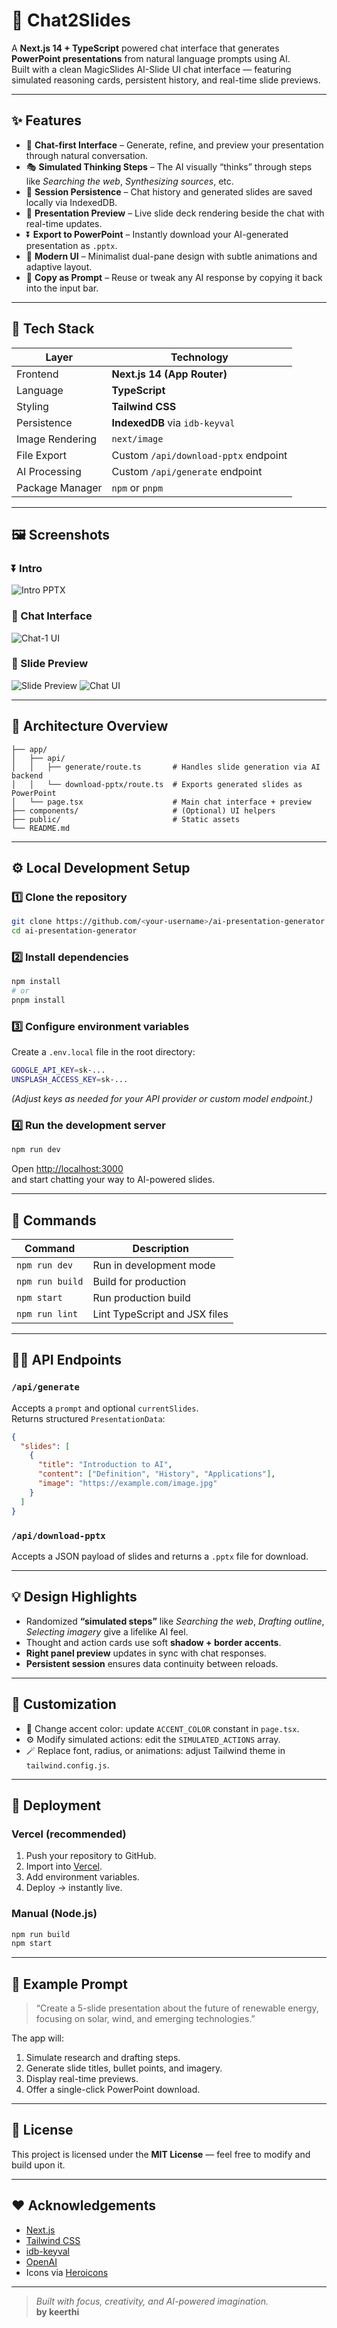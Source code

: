 # 🧠 Chat2Slides

A **Next.js 14 + TypeScript** powered chat interface that generates **PowerPoint presentations** from natural language prompts using AI.  
Built with a clean  MagicSlides AI-Slide UI chat interface — featuring simulated reasoning cards, persistent history, and real-time slide previews.

---

## ✨ Features

- 💬 **Chat-first Interface** – Generate, refine, and preview your presentation through natural conversation.  
- 🎭 **Simulated Thinking Steps** – The AI visually “thinks” through steps like *Searching the web*, *Synthesizing sources*, etc.  
- 💾 **Session Persistence** – Chat history and generated slides are saved locally via IndexedDB.  
- 📑 **Presentation Preview** – Live slide deck rendering beside the chat with real-time updates.  
- ⏬ **Export to PowerPoint** – Instantly download your AI-generated presentation as `.pptx`.  
- 🎨 **Modern UI** – Minimalist dual-pane design with subtle animations and adaptive layout.  
- 🔁 **Copy as Prompt** – Reuse or tweak any AI response by copying it back into the input bar.  

---

## 🧩 Tech Stack

| Layer | Technology |
|-------|-------------|
| Frontend | **Next.js 14 (App Router)** |
| Language | **TypeScript** |
| Styling | **Tailwind CSS** |
| Persistence | **IndexedDB** via `idb-keyval` |
| Image Rendering | `next/image` |
| File Export | Custom `/api/download-pptx` endpoint |
| AI Processing | Custom `/api/generate` endpoint |
| Package Manager | `npm` or `pnpm` |

---

## 🖼️ Screenshots

### ⏬ Intro
![Intro PPTX](public/screenshots/Screenshot%202025-10-29%20at%205.31.43 PM.png)

### 💬 Chat Interface
![Chat-1 UI](public/screenshots/Screenshot%202025-10-29%20at%205.31.50 PM.png)


### 🧩 Slide Preview
![Slide Preview](public/screenshots/Screenshot%202025-10-29%20at%205.30.34 PM.png)
![Chat UI](public/screenshots/Screenshot%202025-10-29%20at%205.31.06 PM.png)

---

## 🧠 Architecture Overview

```
├── app/
│   ├── api/
│   │   ├── generate/route.ts       # Handles slide generation via AI backend
│   │   └── download-pptx/route.ts  # Exports generated slides as PowerPoint
│   └── page.tsx                    # Main chat interface + preview
├── components/                     # (Optional) UI helpers
├── public/                         # Static assets
└── README.md
```

---

## ⚙️ Local Development Setup

### 1️⃣ Clone the repository

```bash
git clone https://github.com/<your-username>/ai-presentation-generator.git
cd ai-presentation-generator
```

### 2️⃣ Install dependencies

```bash
npm install
# or
pnpm install
```

### 3️⃣ Configure environment variables

Create a `.env.local` file in the root directory:

```bash
GOOGLE_API_KEY=sk-...
UNSPLASH_ACCESS_KEY=sk-...
```

*(Adjust keys as needed for your API provider or custom model endpoint.)*

### 4️⃣ Run the development server

```bash
npm run dev
```

Open [http://localhost:3000](http://localhost:3000)  
and start chatting your way to AI-powered slides.

---

## 🧰 Commands

| Command | Description |
|----------|-------------|
| `npm run dev` | Run in development mode |
| `npm run build` | Build for production |
| `npm start` | Run production build |
| `npm run lint` | Lint TypeScript and JSX files |

---

## 🧑‍💻 API Endpoints

### `/api/generate`
Accepts a `prompt` and optional `currentSlides`.  
Returns structured `PresentationData`:

```json
{
  "slides": [
    {
      "title": "Introduction to AI",
      "content": ["Definition", "History", "Applications"],
      "image": "https://example.com/image.jpg"
    }
  ]
}
```

### `/api/download-pptx`
Accepts a JSON payload of slides and returns a `.pptx` file for download.

---

## 💡 Design Highlights

- Randomized **“simulated steps”** like _Searching the web_, _Drafting outline_, _Selecting imagery_ give a lifelike AI feel.
- Thought and action cards use soft **shadow + border accents**.
- **Right panel preview** updates in sync with chat responses.
- **Persistent session** ensures data continuity between reloads.

---

## 🌈 Customization

- 🎨 Change accent color: update `ACCENT_COLOR` constant in `page.tsx`.
- ⚙️ Modify simulated actions: edit the `SIMULATED_ACTIONS` array.
- 🪄 Replace font, radius, or animations: adjust Tailwind theme in `tailwind.config.js`.

---

## 🚀 Deployment

### Vercel (recommended)

1. Push your repository to GitHub.
2. Import into [Vercel](https://vercel.com/).
3. Add environment variables.
4. Deploy → instantly live.

### Manual (Node.js)
```bash
npm run build
npm start
```

---

## 🧠 Example Prompt

> “Create a 5-slide presentation about the future of renewable energy, focusing on solar, wind, and emerging technologies.”

The app will:
1. Simulate research and drafting steps.
2. Generate slide titles, bullet points, and imagery.
3. Display real-time previews.
4. Offer a single-click PowerPoint download.

---

## 🪪 License

This project is licensed under the **MIT License** — feel free to modify and build upon it.

---

## ❤️ Acknowledgements

- [Next.js](https://nextjs.org)
- [Tailwind CSS](https://tailwindcss.com)
- [idb-keyval](https://github.com/jakearchibald/idb-keyval)
- [OpenAI](https://platform.openai.com)
- Icons via [Heroicons](https://heroicons.com)

---

> _Built with focus, creativity, and AI-powered imagination._  
> **by keerthi**
